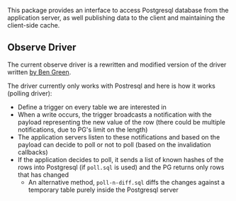 This package provides an interface to access Postgresql database from the
application server, as well publishing data to the client and maintaining the
client-side cache.



## Observe Driver

The current observe driver is a rewritten and modified version of the driver
written [by Ben Green](https://github.com/numtel/pg-live-select).

The driver currently only works with Postresql and here is how it works (polling
driver):

- Define a trigger on every table we are interested in
- When a write occurs, the trigger broadcasts a notification with the payload
  representing the new value of the row (there could be multiple notifications,
  due to PG's limit on the length)
- The application servers listen to these notifications and based on the payload
  can decide to poll or not to poll (based on the invalidation callbacks)
- If the application decides to poll, it sends a list of known hashes of the
  rows into Postgresql (if `poll.sql` is used) and the PG returns only rows that
  has changed
  * An alternative method, `poll-n-diff.sql` diffs the changes against a
    temporary table purely inside the Postgresql server



